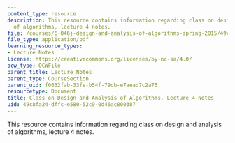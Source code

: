 ```yaml
---
content_type: resource
description: This resource contains information regarding class on design and analysis
  of algorithms, lecture 4 notes.
file: /courses/6-046j-design-and-analysis-of-algorithms-spring-2015/49c8fa24dffce58052c90d46ac800387_MIT6_046JS15_lec04.pdf
file_type: application/pdf
learning_resource_types:
- Lecture Notes
license: https://creativecommons.org/licenses/by-nc-sa/4.0/
ocw_type: OCWFile
parent_title: Lecture Notes
parent_type: CourseSection
parent_uid: f0632fab-33fe-b54f-79db-e7aead7c2a75
resourcetype: Document
title: Class on Design and Analysis of Algorithms, Lecture 4 Notes
uid: 49c8fa24-dffc-e580-52c9-0d46ac800387
---
```

This resource contains information regarding class on design and analysis of algorithms, lecture 4 notes.
